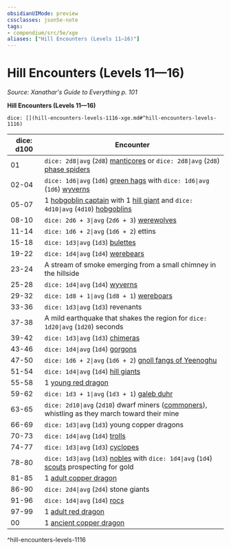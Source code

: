 ```yaml
---
obsidianUIMode: preview
cssclasses: json5e-note
tags:
- compendium/src/5e/xge
aliases: ["Hill Encounters (Levels 11—16)"]
---
```

# Hill Encounters (Levels 11—16)
*Source: Xanathar's Guide to Everything p. 101* 

**Hill Encounters (Levels 11—16)**

`dice: [](hill-encounters-levels-1116-xge.md#^hill-encounters-levels-1116)`

| dice: d100 | Encounter |
|------------|-----------|
| 01 | `dice: 2d8\|avg` (`2d8`) [manticores](compendium/bestiary/monstrosity/manticore.md) or `dice: 2d8\|avg` (`2d8`) [phase spiders](compendium/bestiary/monstrosity/phase-spider.md) |
| 02-04 | `dice: 1d6\|avg` (`1d6`) [green hags](compendium/bestiary/fey/green-hag.md) with `dice: 1d6\|avg` (`1d6`) [wyverns](compendium/bestiary/dragon/wyvern.md) |
| 05-07 | 1 [hobgoblin captain](compendium/bestiary/humanoid/hobgoblin-captain.md) with 1 [hill giant](compendium/bestiary/giant/hill-giant.md) and `dice: 4d10\|avg` (`4d10`) [hobgoblins](compendium/bestiary/humanoid/hobgoblin.md) |
| 08-10 | `dice: 2d6 + 3\|avg` (`2d6 + 3`) [werewolves](compendium/bestiary/humanoid/werewolf.md) |
| 11-14 | `dice: 1d6 + 2\|avg` (`1d6 + 2`) ettins |
| 15-18 | `dice: 1d3\|avg` (`1d3`) [bulettes](compendium/bestiary/monstrosity/bulette.md) |
| 19-22 | `dice: 1d4\|avg` (`1d4`) [werebears](compendium/bestiary/humanoid/werebear.md) |
| 23-24 | A stream of smoke emerging from a small chimney in the hillside |
| 25-28 | `dice: 1d4\|avg` (`1d4`) [wyverns](compendium/bestiary/dragon/wyvern.md) |
| 29-32 | `dice: 1d8 + 1\|avg` (`1d8 + 1`) [wereboars](compendium/bestiary/humanoid/wereboar.md) |
| 33-36 | `dice: 1d3\|avg` (`1d3`) revenants |
| 37-38 | A mild earthquake that shakes the region for `dice: 1d20\|avg` (`1d20`) seconds |
| 39-42 | `dice: 1d3\|avg` (`1d3`) [chimeras](compendium/bestiary/monstrosity/chimera.md) |
| 43-46 | `dice: 1d4\|avg` (`1d4`) [gorgons](compendium/bestiary/monstrosity/gorgon.md) |
| 47-50 | `dice: 1d6 + 2\|avg` (`1d6 + 2`) [gnoll fangs of Yeenoghu](compendium/bestiary/fiend/gnoll-fang-of-yeenoghu.md) |
| 51-54 | `dice: 1d4\|avg` (`1d4`) [hill giants](compendium/bestiary/giant/hill-giant.md) |
| 55-58 | 1 [young red dragon](compendium/bestiary/dragon/young-red-dragon.md) |
| 59-62 | `dice: 1d3 + 1\|avg` (`1d3 + 1`) [galeb duhr](compendium/bestiary/elemental/galeb-duhr.md) |
| 63-65 | `dice: 2d10\|avg` (`2d10`) dwarf miners ([commoners](compendium/bestiary/humanoid/commoner.md)), whistling as they march toward their mine |
| 66-69 | `dice: 1d3\|avg` (`1d3`) young copper dragons |
| 70-73 | `dice: 1d4\|avg` (`1d4`) [trolls](compendium/bestiary/giant/troll.md) |
| 74-77 | `dice: 1d3\|avg` (`1d3`) [cyclopes](compendium/bestiary/giant/cyclops.md) |
| 78-80 | `dice: 1d3\|avg` (`1d3`) [nobles](compendium/bestiary/humanoid/noble.md) with `dice: 1d4\|avg` (`1d4`) [scouts](compendium/bestiary/humanoid/scout.md) prospecting for gold |
| 81-85 | 1 [adult copper dragon](compendium/bestiary/dragon/adult-copper-dragon.md) |
| 86-90 | `dice: 2d4\|avg` (`2d4`) stone giants |
| 91-96 | `dice: 1d4\|avg` (`1d4`) [rocs](compendium/bestiary/monstrosity/roc.md) |
| 97-99 | 1 [adult red dragon](compendium/bestiary/dragon/adult-red-dragon.md) |
| 00 | 1 [ancient copper dragon](compendium/bestiary/dragon/ancient-copper-dragon.md) |
^hill-encounters-levels-1116